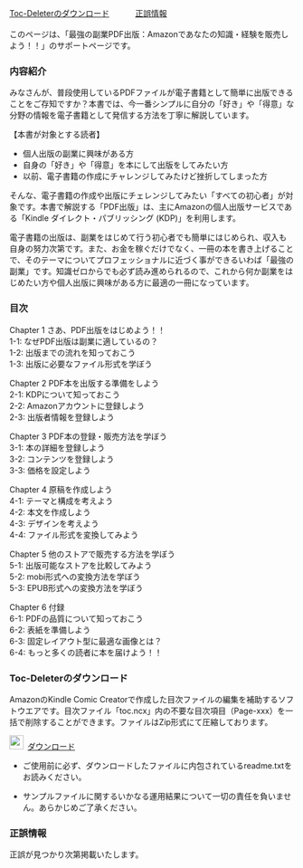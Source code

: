 [Toc-Deleterのダウンロード](#jump-there1)  　　　[正誤情報](#jump-there2)  
<br/>
このページは、「最強の副業PDF出版：Amazonであなたの知識・経験を販売しよう！！」のサポートページです。  

### 内容紹介
みなさんが、普段使用しているPDFファイルが電子書籍として簡単に出版できることをご存知ですか？本書では、今一番シンプルに自分の「好き」や「得意」な分野の情報を電子書籍として発信する方法を丁寧に解説しています。  

【本書が対象とする読者】  
  - 個人出版の副業に興味がある方  
  - 自身の「好き」や「得意」を本にして出版をしてみたい方  
  - 以前、電子書籍の作成にチャレンジしてみたけど挫折してしまった方  

そんな、電子書籍の作成や出版にチェレンジしてみたい「すべての初心者」が対象です。本書で解説する「PDF出版」は、主にAmazonの個人出版サービスである「Kindle ダイレクト・パブリッシング (KDP)」を利用します。  

電子書籍の出版は、副業をはじめて行う初心者でも簡単にはじめられ、収入も自身の努力次第です。また、お金を稼ぐだけでなく、一冊の本を書き上げることで、そのテーマについてプロフェッショナルに近づく事ができるいわば「最強の副業」です。知識ゼロからでも必ず読み進められるので、これから何か副業をはじめたい方や個人出版に興味がある方に最適の一冊になっています。  

### 目次

Chapter 1 さあ、PDF出版をはじめよう！！  
1-1: なぜPDF出版は副業に適しているの？  
1-2: 出版までの流れを知っておこう  
1-3: 出版に必要なファイル形式を学ぼう  

Chapter 2 PDF本を出版する準備をしよう  
2-1: KDPについて知っておこう  
2-2: Amazonアカウントに登録しよう  
2-3: 出版者情報を登録しよう  

Chapter 3 PDF本の登録・販売方法を学ぼう  
3-1: 本の詳細を登録しよう  
3-2: コンテンツを登録しよう  
3-3: 価格を設定しよう  

Chapter 4 原稿を作成しよう  
4-1: テーマと構成を考えよう  
4-2: 本文を作成しよう  
4-3: デザインを考えよう  
4-4: ファイル形式を変換してみよう  

Chapter 5 他のストアで販売する方法を学ぼう  
5-1: 出版可能なストアを比較してみよう  
5-2: mobi形式への変換方法を学ぼう  
5-3: EPUB形式への変換方法を学ぼう  

Chapter 6 付録  
6-1: PDFの品質について知っておこう  
6-2: 表紙を準備しよう  
6-3: 固定レイアウト型に最適な画像とは？  
6-4: もっと多くの読者に本を届けよう！！  


### <a name="jump-there1">Toc-Deleterのダウンロード</a>
  
AmazonのKindle Comic Creatorで作成した目次ファイルの編集を補助するソフトウエアです。目次ファイル「toc.ncx」内の不要な目次項目（Page-xxx）を一括で削除することができます。ファイルはZip形式にて圧縮しております。 

<img src="https://user-images.githubusercontent.com/62088244/76489282-36aff180-646b-11ea-977c-f4ed77d5b8d8.png" width="25px">&ensp;[ダウンロード](https://github.com/mitubayasi/SPEB/raw/master/Toc-Deleter.zip)

- ご使用前に必ず、ダウンロードしたファイルに内包されているreadme.txtをお読みください。

- サンプルファイルに関するいかなる運用結果について一切の責任を負いません。あらかじめご了承ください。

### <a name="jump-there2">正誤情報</a>
正誤が見つかり次第掲載いたします。  
<br/>
<br/>
<br/>
<br/>
<br/>
<br/>
<br/>
